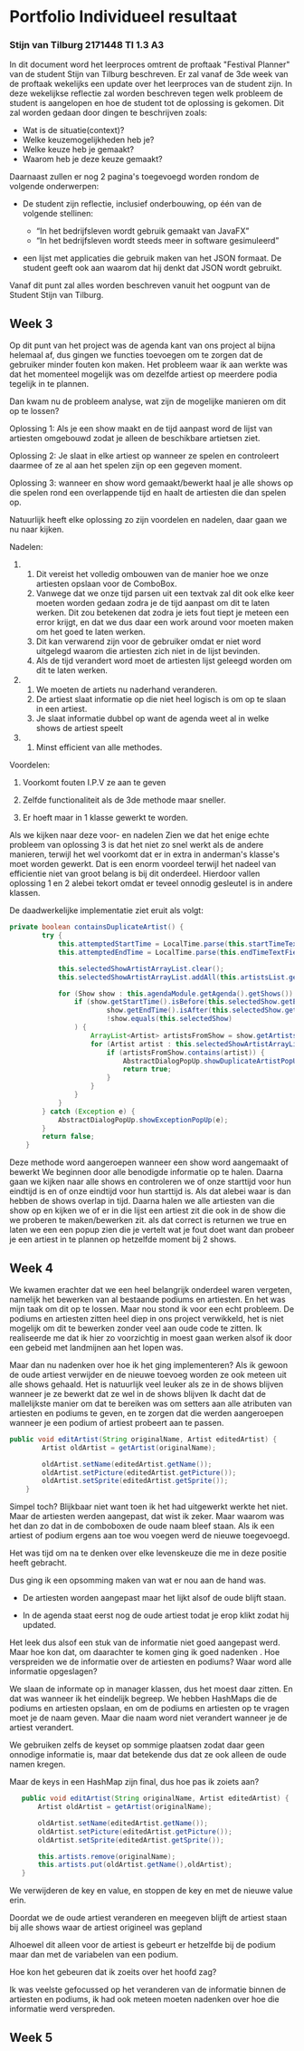 # Portfolio Individueel resultaat
### Stijn van Tilburg 2171448 TI 1.3 A3

In dit document word het leerproces omtrent de proftaak "Festival Planner"
van de student Stijn van Tilburg beschreven. Er zal vanaf de 3de week van de proftaak
wekelijks een update over het leerproces van de student zijn. In deze wekelijkse
reflectie zal worden beschreven tegen welk probleem de student is aangelopen
en hoe de student tot de oplossing is gekomen. Dit zal worden gedaan door dingen te 
beschrijven zoals: 

- Wat is de situatie(context)?
- Welke keuzemogelijkheden heb je?
- Welke keuze heb je gemaakt?
- Waarom heb je deze keuze gemaakt?

Daarnaast zullen er nog 2 pagina's toegevoegd worden rondom de volgende onderwerpen:

+ De student zijn reflectie, inclusief onderbouwing, op één van de volgende 
stellinen: 
  - “In het bedrijfsleven wordt gebruik gemaakt van JavaFX”
  - “In het bedrijfsleven wordt steeds meer in software gesimuleerd”
   
+ een lijst met applicaties die gebruik maken van het JSON formaat. De
  student geeft ook aan waarom dat hij denkt dat JSON wordt gebruikt.
  
Vanaf dit punt zal alles worden beschreven vanuit het oogpunt van de Student Stijn van Tilburg.
  
## Week 3
 
Op dit punt van het project was de agenda kant van ons project al bijna
helemaal af, dus gingen we functies toevoegen om te zorgen dat de gebruiker
minder fouten kon maken. Het probleem waar ik aan werkte was dat het momenteel
mogelijk was om dezelfde artiest op meerdere podia tegelijk in te plannen.

Dan kwam nu de probleem analyse, wat zijn de mogelijke manieren om dit op te lossen?

Oplossing 1:  Als je een show maakt en de tijd aanpast word de lijst van artiesten 
   omgebouwd zodat je alleen de beschikbare artietsen ziet.

Oplossing 2:  Je slaat in elke artiest op wanneer ze spelen en controleert daarmee
of ze al aan het spelen zijn op een gegeven moment.

Oplossing 3:  wanneer en show word gemaakt/bewerkt haal je alle shows op die spelen
 rond een overlappende tijd en haalt de artiesten die dan spelen op.

Natuurlijk heeft elke oplossing zo zijn voordelen en nadelen, daar gaan
we nu naar kijken.

Nadelen:
1. 1. Dit vereist het volledig ombouwen van de manier hoe we onze artiesten
   opslaan voor de ComboBox.
   2.  Vanwege dat we onze tijd parsen uit een textvak zal dit ook elke keer
   moeten worden gedaan zodra je de tijd aanpast om dit te laten werken.
   Dit zou betekenen dat zodra je iets fout tiept je meteen een error krijgt,
   en dat we dus daar een work around voor moeten maken om het goed te laten werken.
   3. Dit kan verwarend zijn voor de gebruiker omdat er niet word uitgelegd
   waarom die artiesten zich niet in de lijst bevinden.
   4. Als de tijd verandert word moet de artiesten lijst geleegd worden om
   dit te laten werken.
   
2. 1. We moeten de artiets nu naderhand veranderen.
   2. De artiest slaat informatie op die niet heel logisch is om op te
   slaan in een artiest.
   3. Je slaat informatie dubbel op want de agenda weet al in welke shows de
   artiest speelt
3. 1. Minst efficient van alle methodes.
   
Voordelen: 
1.  Voorkomt fouten I.P.V ze aan te geven

2.  Zelfde functionaliteit als de 3de methode maar sneller.

3.  Er hoeft maar in 1 klasse gewerkt te worden.

Als we kijken naar deze voor- en nadelen Zien we dat het enige echte probleem
van oplossing 3 is dat het niet zo snel werkt als de andere manieren, terwijl
het wel voorkomt dat er in extra in anderman's klasse's moet worden gewerkt.
Dat is een enorm voordeel terwijl het nadeel van efficientie niet van groot
belang is bij dit onderdeel. Hierdoor vallen oplossing 1 en 2 alebei tekort
omdat er teveel onnodig gesleutel is in andere klassen.

De daadwerkelijke implementatie ziet eruit als volgt:

```java
private boolean containsDuplicateArtist() {
        try {
            this.attemptedStartTime = LocalTime.parse(this.startTimeTextField.getText());
            this.attemptedEndTime = LocalTime.parse(this.endTimeTextField.getText());

            this.selectedShowArtistArrayList.clear();
            this.selectedShowArtistArrayList.addAll(this.artistsList.getItems());

            for (Show show : this.agendaModule.getAgenda().getShows()) {
                if (show.getStartTime().isBefore(this.selectedShow.getEndTime()) &&
                        show.getEndTime().isAfter(this.selectedShow.getStartTime()) &&
                        !show.equals(this.selectedShow)
                ) {
                    ArrayList<Artist> artistsFromShow = show.getArtists();
                    for (Artist artist : this.selectedShowArtistArrayList) {
                        if (artistsFromShow.contains(artist)) {
                            AbstractDialogPopUp.showDuplicateArtistPopUp();
                            return true;
                        }
                    }
                }
            }
        } catch (Exception e) {
            AbstractDialogPopUp.showExceptionPopUp(e);
        }
        return false;
    }
```

Deze methode word aangeroepen wanneer een show word aangemaakt of bewerkt
We beginnen door alle benodigde informatie op te halen. Daarna gaan we kijken
naar alle shows en controleren we of onze starttijd voor hun eindtijd
is en of onze eindtijd voor hun starttijd is. Als dat alebei waar is dan hebben
de shows overlap in tijd. Daarna halen we alle artiesten van die show op
en kijken we of er in die lijst een artiest zit die ook in de show die we proberen
te maken/bewerken zit. als dat correct is returnen we true en laten we een
een popup zien die je vertelt wat je fout doet want dan probeer
je een artiest in te plannen op hetzelfde moment bij 2 shows.

## Week 4 

We kwamen erachter dat we een heel belangrijk onderdeel waren vergeten, 
namelijk het bewerken van al bestaande podiums en artiesten. En het
was mijn taak om dit op te lossen. Maar nou stond ik voor een echt probleem.
De podiums en artiesten zitten heel diep in ons project verwikkeld, het is niet
mogelijk om dit te bewerken zonder veel aan oude code te zitten.
Ik realiseerde me dat ik hier zo voorzichtig in moest gaan werken alsof
ik door een gebeid met landmijnen aan het lopen was.

Maar dan nu nadenken over hoe ik het ging implementeren? 
Als ik gewoon de oude artiest verwijder en de nieuwe toevoeg 
worden ze ook meteen uit alle shows gehaald. Het is natuurlijk veel leuker
als ze in de shows blijven wanneer je ze bewerkt dat ze wel in de shows blijven
Ik dacht dat de mallelijkste manier om dat te bereiken was om
setters aan alle atributen van artiesten en podiums te geven, en
te zorgen dat die werden aangeroepen wanneer je een podium of
artiest probeert aan te passen.

```java
public void editArtist(String originalName, Artist editedArtist) {
        Artist oldArtist = getArtist(originalName);

        oldArtist.setName(editedArtist.getName());
        oldArtist.setPicture(editedArtist.getPicture());
        oldArtist.setSprite(editedArtist.getSprite());
    }
```

Simpel toch? Blijkbaar niet want toen ik het had uitgewerkt werkte het niet.
Maar de artiesten werden aangepast, dat wist ik zeker. Maar waarom was het
dan zo dat in de comboboxen de oude naam bleef staan. Als ik een artiest of
podium ergens aan toe wou voegen werd de nieuwe toegevoegd.

Het was tijd om na te denken over elke levenskeuze die me in deze 
positie heeft gebracht.

Dus ging ik een opsomming maken van wat er nou aan de hand was.

* De artiesten worden aangepast maar het lijkt alsof de oude blijft staan.

* In de agenda staat eerst nog de oude artiest todat je erop klikt zodat
hij updated.

Het leek dus alsof een stuk van de informatie niet goed aangepast werd.
Maar hoe kon dat, om daarachter te komen ging ik goed nadenken . Hoe 
verspreiden we de informatie over de artiesten en podiums? Waar word alle
informatie opgeslagen?

We slaan de informate op in manager klassen, dus het moest daar zitten. 
En dat was wanneer ik het eindelijk begreep. We hebben HashMaps die de
podiums en artiesten opslaan, en om de podiums en artiesten op te vragen moet
je de naam geven. Maar die naam word niet verandert wanneer je de artiest
verandert.

We gebruiken zelfs de keyset op sommige plaatsen zodat daar geen onnodige
informatie is, maar dat betekende dus dat ze ook alleen de oude namen kregen.

Maar de keys in een HashMap zijn final, dus hoe pas ik zoiets aan?

 ```java
    public void editArtist(String originalName, Artist editedArtist) {
        Artist oldArtist = getArtist(originalName);

        oldArtist.setName(editedArtist.getName());
        oldArtist.setPicture(editedArtist.getPicture());
        oldArtist.setSprite(editedArtist.getSprite());

        this.artists.remove(originalName);
        this.artists.put(oldArtist.getName(),oldArtist);
    }
```

We verwijderen de key en value, en stoppen de key en met de nieuwe value erin.

Doordat we de oude artiest veranderen en meegeven blijft de artiest staan
bij alle shows waar de artiest origineel was gepland

Alhoewel dit alleen voor de artiest is gebeurt er hetzelfde bij de podium
maar dan met de variabelen van een podium.

Hoe kon het gebeuren dat ik zoeits over het hoofd zag?

Ik was veelste gefocussed op het veranderen van de informatie binnen
de artiesten en podiums, ik had ook meteen moeten nadenken over hoe die
informatie werd verspreden.

## Week 5
